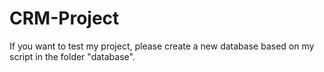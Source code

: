 # CRM-Project
If you want to test my project, please create a new database based on my script in the folder "database".
